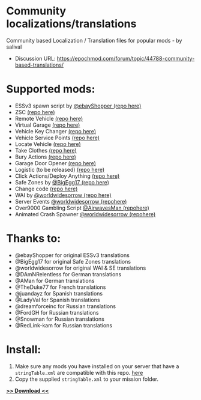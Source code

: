 # Community localizations/translations
Community based Localization / Translation files for popular mods - by salival

* Discussion URL: https://epochmod.com/forum/topic/44788-community-based-translations/

# Supported mods:

* ESSv3 spawn script by [@ebayShopper (repo here)](https://github.com/ebayShopper/ESSV3)
* ZSC [(repo here)](https://github.com/oiad/ZSC)
* Remote Vehicle [(repo here)](https://github.com/oiad/remoteVehicle)
* Virtual Garage [(repo here)](https://github.com/oiad/virtualGarage)
* Vehicle Key Changer [(repo here)](https://github.com/oiad/vkc)
* Vehicle Service Points [(repo here)](https://github.com/oiad/service_points)
* Locate Vehicle [(repo here)](https://github.com/oiad/locateVehicle)
* Take Clothes [(repo here)](https://github.com/oiad/takeClothes)
* Bury Actions [(repo here)](https://github.com/oiad/buryActions)
* Garage Door Opener [(repo here)](https://github.com/oiad/garageDoorOpener)
* Logistic (to be released) [(repo here)](https://github.com/oiad/logistic)
* Click Actions/Deploy Anything [(repo here)](https://github.com/oiad/deployAnything)
* Safe Zones by [@BigEgg17 (repo here)](https://github.com/BigEgg17/Safe-Zones)
* Change code [(repo here)](https://github.com/oiad/changeCode)
* WAI by [@worldwidesorrow (repo here)](https://github.com/worldwidesorrow/WICKED-AI)
* Server Events [@worldwidesorrow (repohere)](https://github.com/worldwidesorrow/Epoch-Server-Events)
* Over9000 Gambling Script [@AirwavesMan (repohere)](https://github.com/AirwavesMan/Over9000-Gambling-Script)
* Animated Crash Spawner [@worldwidesorrow (repohere)](https://github.com/worldwidesorrow/Animated-Crash-Spawner)

# Thanks to:

* @ebayShopper for original ESSv3 translations
* @BigEgg17 for original Safe Zones translations
* @worldwidesorrow for original WAI & SE translations
* @DAmNRelentless for German translations
* @AMan for German translations
* @TheDuke77 for French translations
* @juandayz for Spanish translations
* @LadyVal for Spanish translations
* @dreamforceinc for Russian translations
* @FordGH for Russian translations
* @Snowman for Russian translations
* @RedLink-kam for Russian translations

# Install:

1. Make sure any mods you have installed on your server that have a <code>stringTable.xml</code> are compatible with this repo. [here](https://github.com/oiad/communityLocalizations/#supported-mods)
1. Copy the supplied <code>stringTable.xml</code> to your mission folder.

**[>> Download <<](https://github.com/oiad/communityLocalizations/archive/master.zip)**
